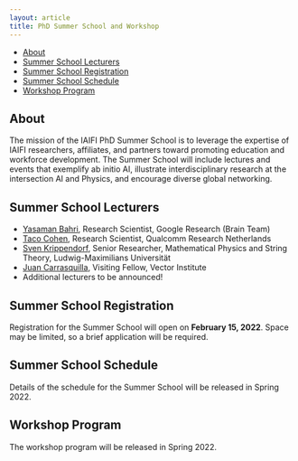 ```yaml
---
layout: article
title: PhD Summer School and Workshop
---
```


<!---
The first annual IAIFI PhD Summer School will be held **August 1—August 5, 2022** at Northeastern University, followed by the IAIFI Summer Workshop **August 8—August 9, 2022**. 
{:.info}
--->

* [About](about)
* [Summer School Lecturers](#summer-school-lecturers)
* [Summer School Registration](#summer-school-registration)
* [Summer School Schedule](#summer-school-schedule)
* [Workshop Program](workshop-program)

## About
The mission of the IAIFI PhD Summer School is to leverage the expertise of IAIFI researchers, affiliates, and partners toward promoting education and workforce development. The Summer School will include lectures and events that exemplify ab initio AI, illustrate interdisciplinary research at the intersection AI and Physics, and encourage diverse global networking.

## Summer School Lecturers
* [Yasaman Bahri](https://yasamanb.github.io), Research Scientist, Google Research (Brain Team)
* [Taco Cohen](https://tacocohen.wordpress.com), Research Scientist, Qualcomm Research Netherlands
* [Sven Krippendorf](https://krippendorflab.github.io), Senior Researcher, Mathematical Physics and String Theory, Ludwig-Maximilians Universität
* [Juan Carrasquilla](https://vectorinstitute.ai/team/juan-felipe-carrasquilla/), Visiting Fellow, Vector Institute
* Additional lecturers to be announced!

## Summer School Registration
Registration for the Summer School will open on **February 15, 2022**. Space may be limited, so a brief application will be required.

## Summer School Schedule
Details of the schedule for the Summer School will be released in Spring 2022.

## Workshop Program
The workshop program will be released in Spring 2022.
